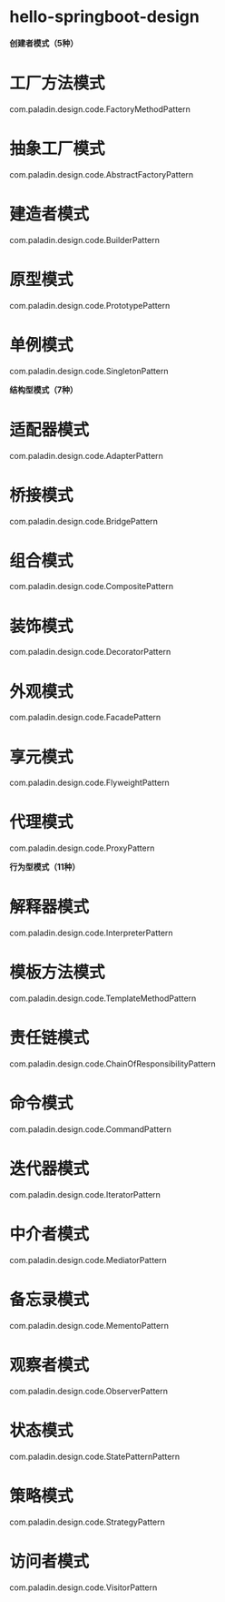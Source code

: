 # hello-springboot-design

**创建者模式（5种）**
# 工厂方法模式
com.paladin.design.code.FactoryMethodPattern

# 抽象工厂模式
com.paladin.design.code.AbstractFactoryPattern

# 建造者模式
com.paladin.design.code.BuilderPattern

# 原型模式
com.paladin.design.code.PrototypePattern

# 单例模式
com.paladin.design.code.SingletonPattern


**结构型模式（7种）**
# 适配器模式
com.paladin.design.code.AdapterPattern

# 桥接模式
com.paladin.design.code.BridgePattern

# 组合模式
com.paladin.design.code.CompositePattern

# 装饰模式
com.paladin.design.code.DecoratorPattern

# 外观模式
com.paladin.design.code.FacadePattern

# 享元模式
com.paladin.design.code.FlyweightPattern

# 代理模式
com.paladin.design.code.ProxyPattern


**行为型模式（11种）**
# 解释器模式
com.paladin.design.code.InterpreterPattern

# 模板方法模式
com.paladin.design.code.TemplateMethodPattern

# 责任链模式
com.paladin.design.code.ChainOfResponsibilityPattern

# 命令模式
com.paladin.design.code.CommandPattern

# 迭代器模式
com.paladin.design.code.IteratorPattern

# 中介者模式
com.paladin.design.code.MediatorPattern

# 备忘录模式
com.paladin.design.code.MementoPattern

# 观察者模式
com.paladin.design.code.ObserverPattern

# 状态模式
com.paladin.design.code.StatePatternPattern

# 策略模式
com.paladin.design.code.StrategyPattern

# 访问者模式
com.paladin.design.code.VisitorPattern